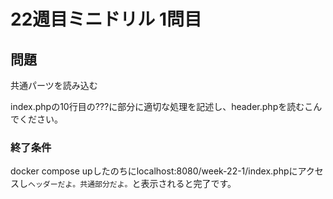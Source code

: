 # 22週目ミニドリル 1問目

## 問題

共通パーツを読み込む

index.phpの10行目の???に部分に適切な処理を記述し、header.phpを読むこんでください。

### 終了条件
docker compose upしたのちにlocalhost:8080/week-22-1/index.phpにアクセスし`ヘッダーだよ。共通部分だよ。`と表示されると完了です。
